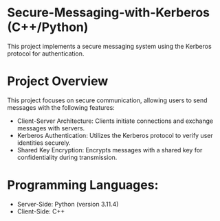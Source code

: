 # Secure-Messaging-with-Kerberos (C++/Python)
This project implements a secure messaging system using the Kerberos protocol for authentication.

# Project Overview
This project focuses on secure communication, allowing users to send messages with the following features:

* Client-Server Architecture: Clients initiate connections and exchange messages with servers.
* Kerberos Authentication: Utilizes the Kerberos protocol to verify user identities securely.
* Shared Key Encryption: Encrypts messages with a shared key for confidentiality during transmission.
  
# Programming Languages:
* Server-Side: Python (version 3.11.4)
* Client-Side: C++
